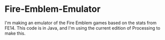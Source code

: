 # Fire-Emblem-Emulator

I'm making an emulator of the Fire Emblem games based on the stats from FE14. This code is in Java, and I'm using the current edition of Processing to make this.
